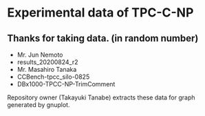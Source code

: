 # Experimental data of TPC-C-NP

## Thanks for taking data. (in random number)
- Mr. Jun Nemoto
 - results_20200824_r2
- Mr. Masahiro Tanaka
 - CCBench-tpcc_silo-0825
 - DBx1000-TPCC-NP-TrimComment


Repository owner (Takayuki Tanabe) extracts these data for graph generated by gnuplot.
